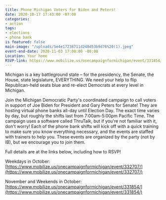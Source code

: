 ```yaml
---
title: Phone Michigan Voters for Biden and Peters!
date: 2020-10-17 17:43:00 -07:00
categories:
- action
tags:
- elections
- phone bank
is featured: false
main-image: "/uploads/5e4e17238711d248d53b9d76%20(1).jpeg"
event-end-date: 2020-11-03 17:00:00 -08:00
Location: Your home
RSVP-link: https://www.mobilize.us/onecampaignformichigan/event/331854/
---
```


Michigan is a key battleground state – for the presidency, the Senate, the House, state legislature, EVERYTHING. We need your help to flip Republican-held seats blue and re-elect Democrats at every level in Michigan.

Join the Michigan Democratic Party's coordinated campaign to call voters in support of Joe Biden for President and Gary Peters for Senate! They are hosting virtual phone banks all-day until Election Day. The exact time varies by day, but roughly the shifts last from 7:00am-5:00pm Pacific Time. The campaign uses a software called ThruTalk, but if you're not familiar with it, don't worry! Each of the phone bank shifts will kick off with a quick training to make sure you know everything necessary, and the events are staffed with trainers to help you. These events are organized by the party (not by IB), but we encourage you to join them.

Full details are at the links below, including how to RSVP!

Weekdays in October: [https://www.mobilize.us/onecampaignformichigan/event/332707/](https://www.mobilize.us/onecampaignformichigan/event/332707/)

November and Weekends in October: [https://www.mobilize.us/onecampaignformichigan/event/331854/](https://www.mobilize.us/onecampaignformichigan/event/331854/)